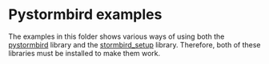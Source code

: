# Pystormbird examples
The examples in this folder shows various ways of using both the [pystormbird](../../pystormbird/) library and the [stormbird_setup](../../stormbird_setup/) library. Therefore, both of these libraries must be installed to make them work.